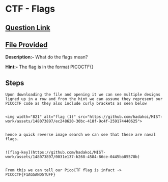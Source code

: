 # CTF - Flags

## [Question Link](https://play.picoctf.org/practice/challenge/31?page=1&search=Flags)
## [File Provided](https://jupiter.challenges.picoctf.org/static/fbeb5f9040d62b18878d199cdda2d253/flag.png)

**Description:-**  What do the flags mean? <br>

**Hint:-**  The flag is in the format PICOCTF{} <br>

## Steps 


``` 
Upon downloading the file and opening it we can see multiple designs ligned up in a row and from the hint we can assume they represent our PICOCTF code as they also include curly brackets as seen below


<img width="821" alt="flag (1)" src="https://github.com/hadakoi/MIST-work/assets/148073897/ec248620-30bc-418f-9c4f-259174440625">


hence a quick reverse image search we can see that these are naval flags.


![flag-key](https://github.com/hadakoi/MIST-work/assets/148073897/0031e137-b268-4584-86ce-0445ba85578b)


From this we can tell our PicoCTF flag is infact -> PICOCTF{F1AG5AND5TUFF}

```
